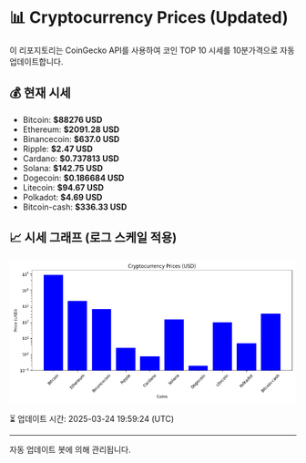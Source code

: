 
# 📊 Cryptocurrency Prices (Updated)

이 리포지토리는 CoinGecko API를 사용하여 코인 TOP 10 시세를 10분가격으로 자동 업데이트합니다.

## 💰 현재 시세
- Bitcoin: **$88276 USD**
- Ethereum: **$2091.28 USD**
- Binancecoin: **$637.0 USD**
- Ripple: **$2.47 USD**
- Cardano: **$0.737813 USD**
- Solana: **$142.75 USD**
- Dogecoin: **$0.186684 USD**
- Litecoin: **$94.67 USD**
- Polkadot: **$4.69 USD**
- Bitcoin-cash: **$336.33 USD**

## 📈 시세 그래프 (로그 스케일 적용)
![Crypto Prices](crypto_prices.png)

⏳ 업데이트 시간: 2025-03-24 19:59:24 (UTC)

---
자동 업데이트 봇에 의해 관리됩니다.
